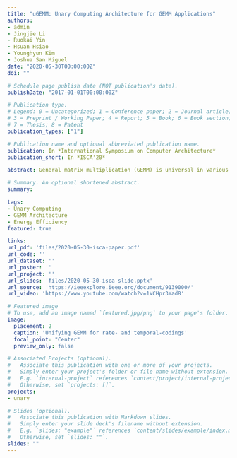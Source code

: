 ```yaml
---
title: "uGEMM: Unary Computing Architecture for GEMM Applications"
authors:
- admin
- Jingjie Li
- Ruokai Yin
- Hsuan Hsiao
- Younghyun Kim
- Joshua San Miguel
date: "2020-05-30T00:00:00Z"
doi: ""

# Schedule page publish date (NOT publication's date).
publishDate: "2017-01-01T00:00:00Z"

# Publication type.
# Legend: 0 = Uncategorized; 1 = Conference paper; 2 = Journal article;
# 3 = Preprint / Working Paper; 4 = Report; 5 = Book; 6 = Book section;
# 7 = Thesis; 8 = Patent
publication_types: ["1"]

# Publication name and optional abbreviated publication name.
publication: In *International Symposium on Computer Architecture*
publication_short: In *ISCA'20*

abstract: General matrix multiplication (GEMM) is universal in various applications, such as signal processing, machine learning, and computer vision. Conventional GEMM hardware architectures based on binary computing exhibit low area and energy efficiency as they scale due to the spatial nature of number representation and computing. Unary computing, on the other hand, can be performed with extremely simple processing units, often just with a single logic gate. But currently there exist no efficient architectures for unary GEMM. In this paper, we present uGEMM, an area- and energy-efficient unary GEMM architecture enabled by novel arithmetic units. The proposed design relaxes previously-imposed constraints on input bit streams—low correlation and long stream length—and achieves superior area and energy efficiency over existing unary systems. Furthermore, uGEMM’s output bit streams exhibit higher accuracy and faster convergence, enabling dynamic energy-accuracy scaling on resource-constrained systems.

# Summary. An optional shortened abstract.
summary:

tags:
- Unary Computing
- GEMM Architecture
- Energy Efficiency
featured: true

links:
url_pdf: 'files/2020-05-30-isca-paper.pdf'
url_code: ''
url_dataset: ''
url_poster: ''
url_project: ''
url_slides: 'files/2020-05-30-isca-slide.pptx'
url_source: 'https://ieeexplore.ieee.org/document/9139000/'
url_video: 'https://www.youtube.com/watch?v=1VCHpr3Yad8'

# Featured image
# To use, add an image named `featured.jpg/png` to your page's folder. 
image:
  placement: 2
  caption: 'Unifying GEMM for rate- and temporal-codings'
  focal_point: "Center"
  preview_only: false

# Associated Projects (optional).
#   Associate this publication with one or more of your projects.
#   Simply enter your project's folder or file name without extension.
#   E.g. `internal-project` references `content/project/internal-project/index.md`.
#   Otherwise, set `projects: []`.
projects:
- unary

# Slides (optional).
#   Associate this publication with Markdown slides.
#   Simply enter your slide deck's filename without extension.
#   E.g. `slides: "example"` references `content/slides/example/index.md`.
#   Otherwise, set `slides: ""`.
slides: ""
---
```

